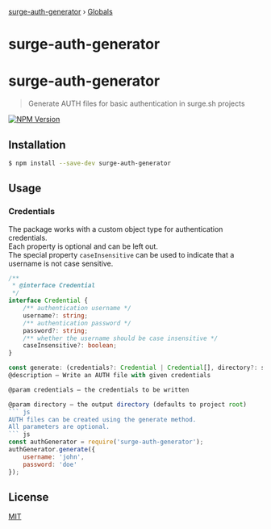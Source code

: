 [surge-auth-generator](README.md) › [Globals](globals.md)

# surge-auth-generator

# surge-auth-generator
> Generate AUTH files for basic authentication in surge.sh projects

[![NPM Version][npm-image]][npm-url]

## Installation
``` bash
$ npm install --save-dev surge-auth-generator
```

## Usage
### Credentials
The package works with a custom object type for authentication credentials.  
Each property is optional and can be left out.  
The special property ```caseInsensitive``` can be used to indicate that a username is not case sensitive.
``` ts
/**
 * @interface Credential
 */
interface Credential {
    /** authentication username */
    username?: string;
    /** authentication password */
    password?: string;
    /** whether the username should be case insensitive */
    caseInsensitive?: boolean;
}
```
``` js
const generate: (credentials?: Credential | Credential[], directory?: string | undefined) => Promise<string>
@description — Write an AUTH file with given credentials

@param credentials — the credentials to be written

@param directory — the output directory (defaults to project root)
``` js
AUTH files can be created using the generate method.
All parameters are optional.
``` js
const authGenerator = require('surge-auth-generator');
authGenerator.generate({
    username: 'john',
    password: 'doe'
});
```

## License

[MIT](https://opensource.org/licenses/MIT)

[npm-image]: https://img.shields.io/npm/v/surge-auth-generator.svg
[npm-url]: https://www.npmjs.com/package/surge-auth-generator
